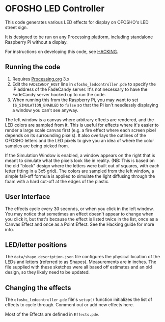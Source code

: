 # OFOSHO LED Controller

This code generates various LED effects for display on OFOSHO's LED street sign.

It is designed to be run on any Processing platform, including standalone Raspberry Pi without a display.

For instructions on developing this code, see [HACKING](./HACKING.md).

## Running the code

1. Requires [Processing.org](https://processing.org/) 3.x
2. Edit the `FADECANDY_HOST` line in `ofosho_ledcontroller.pde` to specify the IP address of the FadeCandy
   server. It's not necessary to have the FadeCandy server hooked up to run the code.
3. When running this from the Raspberry Pi, you may want to set `IS_SIMULATION_ENABLED` to `false` so that
   the Pi isn't needlessly displaying a window you can't see anyway.

The left window is a canvas where arbitrary effects are rendered, and the LED colors are sampled from it.
This is useful for effects where it's easier to render a large scale canvas first (e.g. a fire effect where
each screen pixel depends on its surrounding pixels). It also overlays the outlines of the OFOSHO letters and
the LED pixels to give you an idea of where the color samples are being picked from.

If the Simulation Window is enabled, a window appears on the right that is meant to simulate what the pixels
look like in reality. (NB: This is based on the old "block" design where the letters were built out of squares,
with each letter fitting in a 3x5 grid). The colors are sampled from the left window, a simple fall-off formula
is applied to simulate the light diffusing through the foam with a hard cut-off at the edges of the plastic.

## User Interface

The effects cycle every 30 seconds, or when you click in the left window. You may notice that sometimes an
effect doesn't appear to change when you click it, but that's because the effect is listed twice in the list,
once as a Canvas Effect and once as a Point Effect. See the Hacking guide for more info.

## LED/letter positions

The `data/shape_description.json` file configures the physical location of the LEDs and letters (referred to
as Shapes). Measurements are in inches. The file supplied with these sketches were all based off estimates
and an old design, so they likely need to be updated.

## Changing the effects

The `ofosho_ledcontroller.pde` file's `setup()` function initializes the list of effects to cycle through.
Comment out or add new effects here.

Most of the Effects are defined in `Effects.pde`.
